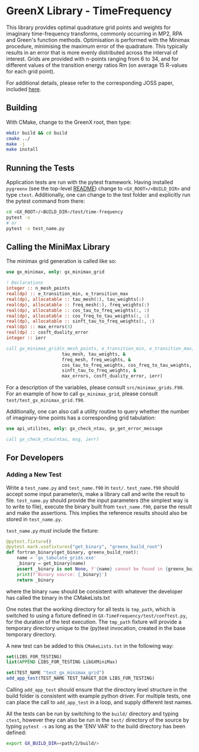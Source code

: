 # GreenX Library - TimeFrequency

This library provides optimal quadrature grid points and weights for imaginary time-frequency transforms, commonly 
occurring in MP2, RPA and Green's function methods. Optimisation is performed with the Minimax procedure, minimising the
maximum error of the quadrature. This typically results in an error that is more evenly distributed across the interval 
of interest. Grids are provided with n-points ranging from 6 to 34, and for different values of the transition energy 
ratios Rm (on average 15 R-values for each grid point).

For additional details, please refer to the corresponding JOSS paper, included [here](../JOSS).

## Building

With CMake, change to the GreenX root, then type:

```bash
mkdir build && cd build
cmake ../
make -j 
make install 
```

## Running the Tests

Application tests are run with the pytest framework. Having installed `pygreenx`
(see the top-level [README](../README.md)) change to `<GX_ROOT>/<BUILD_DIR>` and type `ctest`. 
Additionally, one can change to the test folder and explicitly run the pytest 
command from there:

```bash
cd <GX_ROOT>/<BUILD_DIR>/test/time-frequency
pytest -s 
# or
pytest -s test_name.py
```

## Calling the MiniMax Library

The minimax grid generation is called like so:

```fortran
use gx_minimax, only: gx_minimax_grid

! Declarations
integer :: n_mesh_points
real(dp) :: e_transition_min, e_transition_max
real(dp), allocatable :: tau_mesh(:), tau_weights(:)
real(dp), allocatable :: freq_mesh(:), freq_weights(:)
real(dp), allocatable :: cos_tau_to_freq_weights(:, :)
real(dp), allocatable :: cos_freq_to_tau_weights(:, :)
real(dp), allocatable :: sinft_tau_to_freq_weights(:, :)
real(dp) :: max_errors(3)
real(dp) :: cosft_duality_error
integer :: ierr

call gx_minimax_grid(n_mesh_points, e_transition_min, e_transition_max, &
                     tau_mesh, tau_weights, &
                     freq_mesh, freq_weights, &
                     cos_tau_to_freq_weights, cos_freq_to_tau_weights, &
                     sinft_tau_to_freq_weights, &
                     max_errors, cosft_duality_error, ierr)
```

For a description of the variables, please consult `src/minimax_grids.F90`.
For an example of how to call `gx_minimax_grid`, please consult `test/test_gx_minimax_grid.f90`.

Additionally, one can also call a utility routine to query whether the 
number of imaginary-time points has a corresponding grid tabulation:

```fortran
use api_utilites, only: gx_check_ntau, gx_get_error_message

call gx_check_ntau(ntau, msg, ierr)
```

## For Developers

### Adding a New Test

Write a `test_name.py` and `test_name.f90` in `test/`. 
`test_name.f90` should accept some input parameter/s, make a library call and
write the result to file. `test_name.py` should provide the input parameters
(the simplest way is to write to file), execute the binary built from 
`test_name.f90`, parse the result and make the assertions. This implies the
reference results should also be stored in `test_name.py`.

`test_name.py` *must* include the fixture:

```python
@pytest.fixture()
@pytest.mark.usefixtures("get_binary", "greenx_build_root")
def fortran_binary(get_binary, greenx_build_root):
    name = 'gx_tabulate_grids.exe'
    _binary = get_binary(name)
    assert _binary is not None, f'{name} cannot be found in {greenx_build_root}'
    print(f'Binary source: {_binary}')
    return _binary
```

where the binary `name` should be consistent with whatever the developer has
called the binary in the CMakeLists.txt

One notes that the working directory for all tests is `tmp_path`, which is 
switched to using a fixture defined in `GX-TimeFrequency/test/conftest.py`, 
for the duration of the test execution. The `tmp_path` fixture will provide a 
temporary directory unique to the (py)test invocation, created in the base 
temporary directory.

A new test can be added to this `CMakeLists.txt` in the following way:

```cmake
set(LIBS_FOR_TESTING)
list(APPEND LIBS_FOR_TESTING LibGXMiniMax)

set(TEST_NAME "test_gx_minimax_grid")
add_app_test(TEST_NAME TEST_TARGET_DIR LIBS_FOR_TESTING)
```

Calling `add_app_test` should ensure that the directory level structure in
the build folder is consistent with example python driver. For multiple tests, 
one can place the call to `add_app_test` in a loop, and supply different test names.

All the tests can be run by switching to the `build/` directory and typing `ctest`,
however they can also be run in the `test/` directory of the source by typing
`pytest -s` as long as the 'ENV VAR' to the build directory has been defined:

```bash
export GX_BUILD_DIR=<path/2/build/>
```
